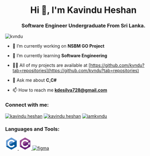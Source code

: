 <h1 align="center">Hi 👋, I'm Kavindu Heshan</h1>
<h3 align="center">Software Engineer Undergraduate From Sri Lanka.</h3>

<p align="left"> <img src="https://komarev.com/ghpvc/?username=kvndu&label=Profile%20views&color=0e75b6&style=flat" alt="kvndu" /> </p>

- 🔭 I’m currently working on **NSBM GO Project**

- 🌱 I’m currently learning **Software Engineering**

- 👨‍💻 All of my projects are available at [https://github.com/kvndu?tab=repositories](https://github.com/kvndu?tab=repositories)

- 💬 Ask me about **C,C#**

- 📫 How to reach me **kdesilva728@gmail.com**

<h3 align="left">Connect with me:</h3>
<p align="left">
<a href="https://linkedin.com/in/kavindu heshan" target="blank"><img align="center" src="https://raw.githubusercontent.com/rahuldkjain/github-profile-readme-generator/master/src/images/icons/Social/linked-in-alt.svg" alt="kavindu heshan" height="30" width="40" /></a>
<a href="https://fb.com/kavindu heshan" target="blank"><img align="center" src="https://raw.githubusercontent.com/rahuldkjain/github-profile-readme-generator/master/src/images/icons/Social/facebook.svg" alt="kavindu heshan" height="30" width="40" /></a>
<a href="https://instagram.com/iamkvndu" target="blank"><img align="center" src="https://raw.githubusercontent.com/rahuldkjain/github-profile-readme-generator/master/src/images/icons/Social/instagram.svg" alt="iamkvndu" height="30" width="40" /></a>
</p>

<h3 align="left">Languages and Tools:</h3>
<p align="left"> <a href="https://www.cprogramming.com/" target="_blank" rel="noreferrer"> <img src="https://raw.githubusercontent.com/devicons/devicon/master/icons/c/c-original.svg" alt="c" width="40" height="40"/> </a> <a href="https://www.w3schools.com/cs/" target="_blank" rel="noreferrer"> <img src="https://raw.githubusercontent.com/devicons/devicon/master/icons/csharp/csharp-original.svg" alt="csharp" width="40" height="40"/> </a> <a href="https://www.figma.com/" target="_blank" rel="noreferrer"> <img src="https://www.vectorlogo.zone/logos/figma/figma-icon.svg" alt="figma" width="40" height="40"/> </a> </p>

